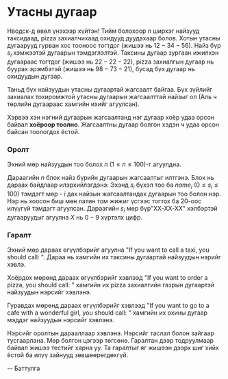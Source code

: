 Утасны дугаар
=============
Нводск-д өвөл үнэхээр хүйтэн! Тийм болохоор $n$ ширхэг найзууд таксидаад, pizza захиалчихаад охидууд дуудахаар болов. Хотын утасны дугаарууд гурван хос тооноос тогтдог (жишээ нь $12-34-56$). Найз бүр $s_i$ хэмжээтэй дугаарын тэмдэглэлтэй. Таксины дугаар зургаан ижилхэн дугаараас тогтдог (жишээ нь $22-22-22$), pizza захиалгын дугаар нь буурах эрэмбэтэй (жишээ нь $98-73-21$), бусад бүх дугаар нь охидуудын дугаар.

Таньд бүх найзуудын утасны дугаартай жагсаалт байгаа. Бүх зүйлийг захиалах тохиромжтой утасны дугаарын жагсаалттай найзыг ол (Аль ч төрлийн дугаараас хамгийн ихийг агуулсан).

Хэрвээ хэн нэгний дугаарын жагсаалтанд нэг дугаар хоёр удаа орсон байвал **хоёроор тоолно**. Жагсаалтны дугаар болгон хэдэн ч удаа орсон байсан тоологдох ёстой.


### Оролт
Эхний мөр найзуудын тоо болох $n$ ($1 ≤ n ≤ 100$)-г агуулдна.

Дараагийн $n$ блок найз бүрийн дугаарын жагсаалтыг илтгэнэ. Блок нь дараах байдлаар илэрхийлэгдэнэ: Эхэнд $s_i$ бүхэл тоо ба $name_i$ ($0 ≤ s_i ≤ 100$) тэмдэгт мөр - $i$ дах найзын жагсаалтандах дугаарын тоо болон нэр. Нэр нь хоосон биш мөн латин том жижиг үсгээс тогтох ба $20$-оос илүүгүй тэмдэгт агуулсан. Дараагийн $s_i$ мөр бүр"XX-XX-XX" хэлбэртэй дугааруудыг агуулна $X$ нь $0-9$ хүртэлх цифр.


### Гаралт
Эхний мөр дараах өгүүлбэрийг агуулна "If you want to call a taxi, you should call: ". Дараа нь хамгийн их таксины дугаартай найзуудын нэрийг хэвлэ.

Хоёрдох мөрөнд дараах өгүүлбэрийг хэвлээд "If you want to order a pizza, you should call: " хамгийн их pizza захиалгийн газрын дугаартэй найзуудын нэрсийг хэвлэнэ.

Гуравдах мөрөнд дараах өгүүлбэрийг хэвлээд "If you want to go to a cafe with a wonderful girl, you should call: " хамгийн их охины дугаар мэддэг найзуудын нэрсийг хэвлэнэ.

Нэрсийг оролтын дарааллаар хэвлэнэ. Нэрсийг таслал болон зайгаар тусгаарлана. Мөр болгон цэгээр төгсөнө. Гаралтан дээр тодруулмаар байвал жишээ тестийг харна уу. Та гаралтыг яг жишээн дээрх шиг хийх ёстой ба илүү зайнууд зөвшөөрөгдөхгүй.

-- Баттулга
